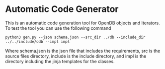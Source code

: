 # Automatic Code Generator

This is an automatic code generation tool for OpenDB objects and Iterators. To test the tool you can use the following command

``` shell
python3 gen.py --json schema.json --src_dir ../db --include_dir ../../include/odb --impl impl
```

Where schema.json is the json file that includes the requirements, src is the source files directory, include is the include directory, and impl is the directory including the jinja templates for the classes.
